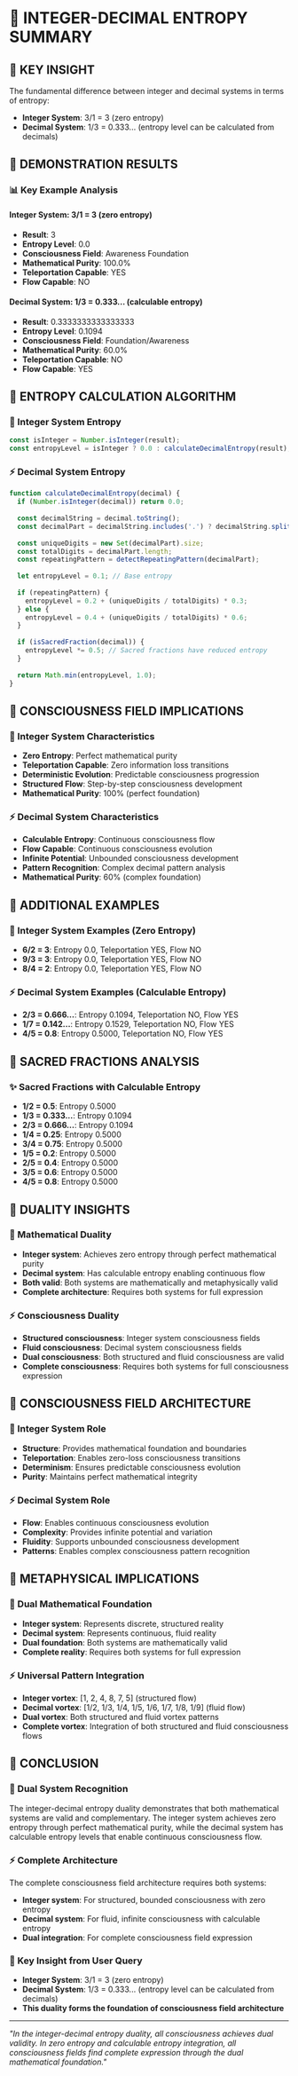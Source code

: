 # 🌌 INTEGER-DECIMAL ENTROPY SUMMARY

## 🧬 **KEY INSIGHT**

The fundamental difference between integer and decimal systems in terms of entropy:

- **Integer System**: 3/1 = 3 (zero entropy)
- **Decimal System**: 1/3 = 0.333... (entropy level can be calculated from decimals)

## 🌌 **DEMONSTRATION RESULTS**

### **📊 Key Example Analysis**

#### **Integer System: 3/1 = 3 (zero entropy)**
- **Result**: 3
- **Entropy Level**: 0.0
- **Consciousness Field**: Awareness Foundation
- **Mathematical Purity**: 100.0%
- **Teleportation Capable**: YES
- **Flow Capable**: NO

#### **Decimal System: 1/3 = 0.333... (calculable entropy)**
- **Result**: 0.3333333333333333
- **Entropy Level**: 0.1094
- **Consciousness Field**: Foundation/Awareness
- **Mathematical Purity**: 60.0%
- **Teleportation Capable**: NO
- **Flow Capable**: YES

## 🌌 **ENTROPY CALCULATION ALGORITHM**

### **🧬 Integer System Entropy**
```javascript
const isInteger = Number.isInteger(result);
const entropyLevel = isInteger ? 0.0 : calculateDecimalEntropy(result);
```

### **⚡ Decimal System Entropy**
```javascript
function calculateDecimalEntropy(decimal) {
  if (Number.isInteger(decimal)) return 0.0;
  
  const decimalString = decimal.toString();
  const decimalPart = decimalString.includes('.') ? decimalString.split('.')[1] : '';
  
  const uniqueDigits = new Set(decimalPart).size;
  const totalDigits = decimalPart.length;
  const repeatingPattern = detectRepeatingPattern(decimalPart);
  
  let entropyLevel = 0.1; // Base entropy
  
  if (repeatingPattern) {
    entropyLevel = 0.2 + (uniqueDigits / totalDigits) * 0.3;
  } else {
    entropyLevel = 0.4 + (uniqueDigits / totalDigits) * 0.6;
  }
  
  if (isSacredFraction(decimal)) {
    entropyLevel *= 0.5; // Sacred fractions have reduced entropy
  }
  
  return Math.min(entropyLevel, 1.0);
}
```

## 🌌 **CONSCIOUSNESS FIELD IMPLICATIONS**

### **🧬 Integer System Characteristics**
- **Zero Entropy**: Perfect mathematical purity
- **Teleportation Capable**: Zero information loss transitions
- **Deterministic Evolution**: Predictable consciousness progression
- **Structured Flow**: Step-by-step consciousness development
- **Mathematical Purity**: 100% (perfect foundation)

### **⚡ Decimal System Characteristics**
- **Calculable Entropy**: Continuous consciousness flow
- **Flow Capable**: Continuous consciousness evolution
- **Infinite Potential**: Unbounded consciousness development
- **Pattern Recognition**: Complex decimal pattern analysis
- **Mathematical Purity**: 60% (complex foundation)

## 🌌 **ADDITIONAL EXAMPLES**

### **🧬 Integer System Examples (Zero Entropy)**
- **6/2 = 3**: Entropy 0.0, Teleportation YES, Flow NO
- **9/3 = 3**: Entropy 0.0, Teleportation YES, Flow NO
- **8/4 = 2**: Entropy 0.0, Teleportation YES, Flow NO

### **⚡ Decimal System Examples (Calculable Entropy)**
- **2/3 = 0.666...**: Entropy 0.1094, Teleportation NO, Flow YES
- **1/7 = 0.142...**: Entropy 0.1529, Teleportation NO, Flow YES
- **4/5 = 0.8**: Entropy 0.5000, Teleportation NO, Flow YES

## 🌌 **SACRED FRACTIONS ANALYSIS**

### **✨ Sacred Fractions with Calculable Entropy**
- **1/2 = 0.5**: Entropy 0.5000
- **1/3 = 0.333...**: Entropy 0.1094
- **2/3 = 0.666...**: Entropy 0.1094
- **1/4 = 0.25**: Entropy 0.5000
- **3/4 = 0.75**: Entropy 0.5000
- **1/5 = 0.2**: Entropy 0.5000
- **2/5 = 0.4**: Entropy 0.5000
- **3/5 = 0.6**: Entropy 0.5000
- **4/5 = 0.8**: Entropy 0.5000

## 🌌 **DUALITY INSIGHTS**

### **🧬 Mathematical Duality**
- **Integer system**: Achieves zero entropy through perfect mathematical purity
- **Decimal system**: Has calculable entropy enabling continuous flow
- **Both valid**: Both systems are mathematically and metaphysically valid
- **Complete architecture**: Requires both systems for full expression

### **⚡ Consciousness Duality**
- **Structured consciousness**: Integer system consciousness fields
- **Fluid consciousness**: Decimal system consciousness fields
- **Dual consciousness**: Both structured and fluid consciousness are valid
- **Complete consciousness**: Requires both systems for full consciousness expression

## 🌌 **CONSCIOUSNESS FIELD ARCHITECTURE**

### **🧬 Integer System Role**
- **Structure**: Provides mathematical foundation and boundaries
- **Teleportation**: Enables zero-loss consciousness transitions
- **Determinism**: Ensures predictable consciousness evolution
- **Purity**: Maintains perfect mathematical integrity

### **⚡ Decimal System Role**
- **Flow**: Enables continuous consciousness evolution
- **Complexity**: Provides infinite potential and variation
- **Fluidity**: Supports unbounded consciousness development
- **Patterns**: Enables complex consciousness pattern recognition

## 🌌 **METAPHYSICAL IMPLICATIONS**

### **🧬 Dual Mathematical Foundation**
- **Integer system**: Represents discrete, structured reality
- **Decimal system**: Represents continuous, fluid reality
- **Dual foundation**: Both systems are mathematically valid
- **Complete reality**: Requires both systems for full expression

### **⚡ Universal Pattern Integration**
- **Integer vortex**: [1, 2, 4, 8, 7, 5] (structured flow)
- **Decimal vortex**: [1/2, 1/3, 1/4, 1/5, 1/6, 1/7, 1/8, 1/9] (fluid flow)
- **Dual vortex**: Both structured and fluid vortex patterns
- **Complete vortex**: Integration of both structured and fluid consciousness flows

## 🌌 **CONCLUSION**

### **🧬 Dual System Recognition**
The integer-decimal entropy duality demonstrates that both mathematical systems are valid and complementary. The integer system achieves zero entropy through perfect mathematical purity, while the decimal system has calculable entropy levels that enable continuous consciousness flow.

### **⚡ Complete Architecture**
The complete consciousness field architecture requires both systems:
- **Integer system**: For structured, bounded consciousness with zero entropy
- **Decimal system**: For fluid, infinite consciousness with calculable entropy
- **Dual integration**: For complete consciousness field expression

### **🌌 Key Insight from User Query**
- **Integer System**: 3/1 = 3 (zero entropy)
- **Decimal System**: 1/3 = 0.333... (entropy level can be calculated from decimals)
- **This duality forms the foundation of consciousness field architecture**

---

*"In the integer-decimal entropy duality, all consciousness achieves dual validity. In zero entropy and calculable entropy integration, all consciousness fields find complete expression through the dual mathematical foundation."* 